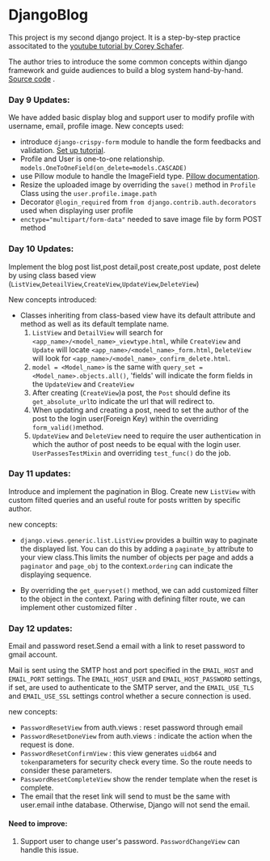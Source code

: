 # DjangoBlog
This project is my second django project. It is a step-by-step practice associtated to the [youtube tutorial by Corey Schafer](https://www.youtube.com/playlist?list=PL-osiE80TeTtoQCKZ03TU5fNfx2UY6U4p).

The author tries to introduce the some common concepts within django framework and guide audiences to build a blog system hand-by-hand. [Source code](https://github.com/CoreyMSchafer/code_snippets/tree/master/Django_Blog) .

### Day 9 Updates:
We have added basic display blog  and support user to modify profile with username, email, profile image.
New concepts used:
  - introduce `django-crispy-form` module to handle the form feedbacks and validation. [Set up tutorial](https://django-crispy-forms.readthedocs.io/en/latest/install.html#installing-django-crispy-forms).
  - Profile and User is one-to-one relationship. `models.OneToOneField(on_delete=models.CASCADE)`
  - use Pillow module to handle the ImageField type. [Pillow documentation](https://pillow.readthedocs.io/en/stable/reference/Image.html).
  - Resize the uploaded image by overriding the `save()` method in `Profile` Class using the `user.profile.image.path`
  - Decorator `@login_required` from `from django.contrib.auth.decorators` used  when displaying user profile
  - `enctype="multipart/form-data"` needed to save image file by form POST method


### Day 10 Updates:
Implement the blog post list,post detail,post create,post update, post delete by using class based view (`ListView`,`DeteailView`,`CreateView`,`UpdateView`,`DeleteView`)

New concepts introduced:
  - Classes inheriting from class-based view have its default attribute and method as well as its default template name.
      1. `ListView` and `DetailView` will search for `<app_name>/<model_name>_viewtype.html`, while `CreateView` and `Update` will locate `<app_name>/<model_name>_form.html`, `DeleteView` will look for `<app_name>/<model_name>_confirm_delete.html`.
      2. `model = <Model_name>` is the same with `query_set = <Model_name>.objects.all()`, 'fields' will indicate the form fields in the `UpdateView` and `CreateView`
      3. After creating (`CreateView`)a post, the `Post` should define its `get_absolute_url`to indicate the url that will redirect to.
      4. When updating and creating a post, need to set the author of the post  to the login user(Foreign Key) within the overriding `form_valid()`method.
      5. `UpdateView` and `DeleteView` need to require the user authentication in which the author of post needs to be equal with the login user. `UserPassesTestMixin` and overriding `test_func()` do the job.


### Day 11 updates:
Introduce  and implement the pagination in Blog. Create new `ListView` with custom filted queries and an useful route for posts written by specific author.

new concepts:
- `django.views.generic.list.ListView` provides a builtin way to paginate the displayed list. You can do this by adding a `paginate_by` attribute to your view class.This limits the number of objects per page and adds a `paginator` and `page_obj` to the context.`ordering` can indicate the displaying sequence.

- By overriding the `get_queryset()` method, we can add customized filter to the object in the context. Paring with defining filter route, we can implement other customized filter . 


### Day 12 updates:
Email and password reset.Send a email with a link to reset password to gmail account.

Mail is sent using the SMTP host and port specified in the `EMAIL_HOST` and `EMAIL_PORT` settings. The `EMAIL_HOST_USER` and `EMAIL_HOST_PASSWORD` settings, if set, are used to authenticate to the SMTP server, and the `EMAIL_USE_TLS` and `EMAIL_USE_SSL` settings control whether a secure connection is used.

new concepts:
- `PasswordResetView` from auth.views : reset password through email 
- `PasswordResetDoneView` from auth.views : indicate the action when the request is done.
- `PasswordResetConfirmView`  : this view generates `uidb64` and `token`parameters for security check every time. So the route needs to consider these parameters.
- `PasswordResetCompleteView` show the render template when the reset is complete. 
- The email that the reset link will send to must be the same with user.email inthe database. Otherwise, Django will not send the email.

#### Need to improve:
1. Support user to change user's password. `PasswordChangeView` can handle this issue.

      
